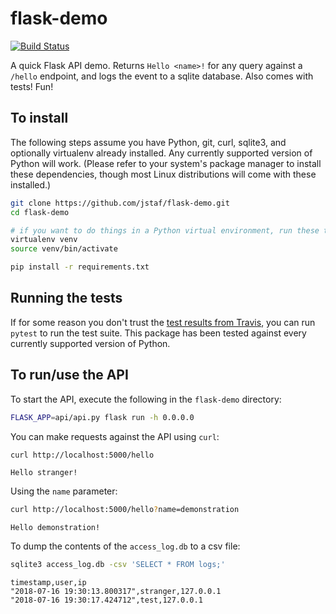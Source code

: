 flask-demo
=============================================

[![Build Status](https://travis-ci.org/jstaf/flask-demo.svg?branch=master)](https://travis-ci.org/jstaf/flask-demo)

A quick Flask API demo. Returns `Hello <name>!` for any query against a `/hello`
endpoint, and logs the event to a sqlite database. Also comes with tests! Fun!

## To install

The following steps assume you have Python, git, curl, sqlite3,
and optionally virtualenv already installed.
Any currently supported version of Python will work.
(Please refer to your system's package manager to install these dependencies,
though most Linux distributions will come with these installed.)

```bash
git clone https://github.com/jstaf/flask-demo.git
cd flask-demo

# if you want to do things in a Python virtual environment, run these two lines
virtualenv venv
source venv/bin/activate

pip install -r requirements.txt
```

## Running the tests

If for some reason you don't trust the
[test results from Travis](https://travis-ci.org/jstaf/flask-demo),
you can run `pytest` to run the test suite.
This package has been tested against every currently supported version of Python.

## To run/use the API

To start the API, execute the following in the `flask-demo` directory:

```bash
FLASK_APP=api/api.py flask run -h 0.0.0.0
```

You can make requests against the API using `curl`:

```bash
curl http://localhost:5000/hello
```
```
Hello stranger!
```

Using the `name` parameter:

```bash
curl http://localhost:5000/hello?name=demonstration
```
```
Hello demonstration!
```

To dump the contents of the `access_log.db` to a csv file:

```bash
sqlite3 access_log.db -csv 'SELECT * FROM logs;'
```
```
timestamp,user,ip
"2018-07-16 19:30:13.800317",stranger,127.0.0.1
"2018-07-16 19:30:17.424712",test,127.0.0.1
```
